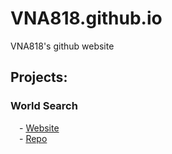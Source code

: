 # VNA818.github.io

VNA818's github website

## Projects:

### World Search

&emsp;- [Website](https://vna818.github.io/world-search)<br>
&emsp;- [Repo](https://github.com/VNA818/world-search)

